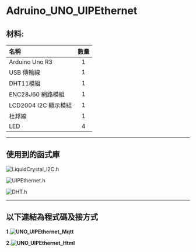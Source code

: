 # Adruino_UNO_UIPEthernet

## 材料:

| 名稱  | 數量  |
| :------------ |:---------------:|
| Arduino Uno R3 | 1 | 
| USB 傳輸線      | 1 |  
| DHT11模組 | 1 |
| ENC28J60 網路模組 | 1 |
| LCD2004 I2C 顯示模組 | 1 |
| 杜邦線 | 1 |
| LED    | 4 |

***
## 使用到的函式庫

![LiquidCrystal_I2C.h](https://github.com/johnrickman/LiquidCrystal_I2C) 
  
![UIPEthernet.h](https://github.com/UIPEthernet/UIPEthernet) 
  
![DHT.h](https://github.com/adafruit/DHT-sensor-library) 


***
## 以下連結為程式碼及接方式

**1\.![UNO_UIPEthernet_Mqtt](https://github.com/HungYn/Adruino_UNO_UIPEthernet/tree/main/UNO_UIPEthernet_Mqtt)**

**2\.![UNO_UIPEthernet_Html](https://github.com/HungYn/Adruino_UNO_UIPEthernet/tree/main/UNO_UIPEthernet_html)**
